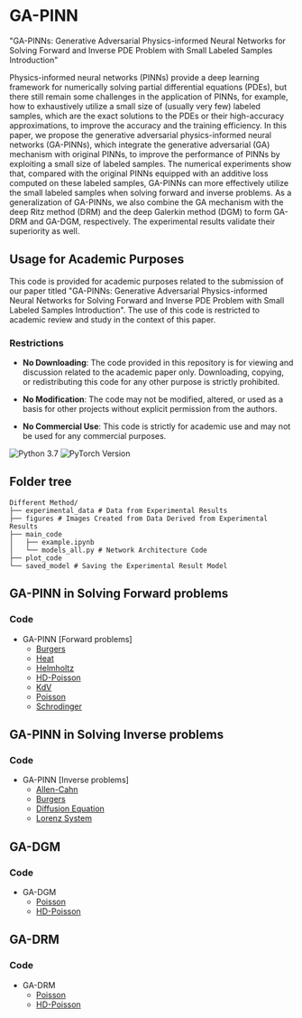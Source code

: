 # GA-PINN




"GA-PINNs: Generative Adversarial Physics-informed Neural Networks for Solving Forward and Inverse PDE Problem with Small Labeled Samples
Introduction"

Physics-informed neural networks (PINNs) provide a deep learning framework for numerically solving partial differential equations (PDEs), but there still remain some challenges in the application of PINNs, for example, how to exhaustively utilize a small size of (usually very few) labeled samples, which are the exact solutions to the PDEs or their high-accuracy approximations, to improve the accuracy and the training efficiency. In this paper, we propose the generative adversarial physics-informed neural networks (GA-PINNs), which integrate the generative adversarial (GA) mechanism with original PINNs, to improve the performance of PINNs by exploiting a small size of labeled samples. The numerical experiments show that, compared with the original PINNs equipped with an additive loss computed on these labeled samples, GA-PINNs can more effectively utilize the small labeled samples when solving forward and inverse problems. As a generalization of GA-PINNs, we also combine the GA mechanism with the deep Ritz method (DRM) and the deep Galerkin method (DGM) to form GA-DRM and GA-DGM, respectively. The experimental results validate their superiority as well.


## Usage for Academic Purposes

This code is provided for academic purposes related to the submission of our paper titled "GA-PINNs: Generative Adversarial Physics-informed Neural Networks for Solving Forward and Inverse PDE Problem with Small Labeled Samples
Introduction". The use of this code is restricted to academic review and study in the context of this paper.

### Restrictions

- **No Downloading**: The code provided in this repository is for viewing and discussion related to the academic paper only. Downloading, copying, or redistributing this code for any other purpose is strictly prohibited.

- **No Modification**: The code may not be modified, altered, or used as a basis for other projects without explicit permission from the authors.

- **No Commercial Use**: This code is strictly for academic use and may not be used for any commercial purposes.
    
![Python 3.7](https://img.shields.io/badge/python-3.7-blue.svg)
![PyTorch Version](https://img.shields.io/badge/pytorch-1.10.0-brightgreen.svg)


## Folder tree
```plaintext
Different Method/
├── experimental_data # Data from Experimental Results
├── figures # Images Created from Data Derived from Experimental Results
├── main_code
│   ├── example.ipynb
│   └── models_all.py # Network Architecture Code
├── plot_code 
└── saved_model # Saving the Experimental Result Model
```

## GA-PINN in Solving Forward problems
### Code
- GA-PINN [Forward problems]
    - [Burgers](src/function.py)
    - [Heat](src/function.py)
    - [Helmholtz](src/function.py)
    - [HD-Poisson](src/function.py)
    - [KdV](src/function.py)
    - [Poisson](src/function.py)
    - [Schrodinger](src/function.py)

## GA-PINN in Solving Inverse problems
### Code
- GA-PINN [Inverse problems]
    - [Allen-Cahn](src/function.py)
    - [Burgers](src/function.py)
    - [Diffusion Equation](src/function.py)
    - [Lorenz System](src/function.py)
## GA-DGM
### Code
- GA-DGM
    - [Poisson](src/function.py)
    - [HD-Poisson](src/function.py)
## GA-DRM
### Code
- GA-DRM
    - [Poisson](src/function.py)
    - [HD-Poisson](src/function.py)

